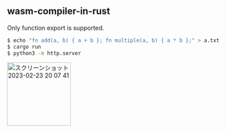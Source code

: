 ## wasm-compiler-in-rust

Only function export is supported.

```sh
$ echo "fn add(a, b) { a + b }; fn multiple(a, b) { a * b };" > a.txt
$ cargo run
$ python3 -m http.server
```

<img width="148" alt="スクリーンショット 2023-02-23 20 07 41" src="https://user-images.githubusercontent.com/38310693/222907482-6da74d13-c7f1-46b1-9983-526e029dd7b8.png">
